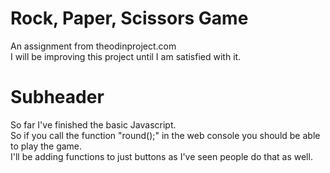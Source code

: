 # Rock, Paper, Scissors Game
An assignment from theodinproject.com <br />
I will be improving this project until I am satisfied with it.


# Subheader

So far I've finished the basic Javascript. <br />
So if you call the function "round();" in the web console you should be able to play the game. <br />
I'll be adding functions to just buttons as I've seen people do that as well. 